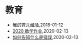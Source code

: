 # 教育
* [我的育儿经验](/shutu/2018/20180112-experience-on-children-education),2018-01-12
* [2020 数学作业](/shutu/2020/2020-home-work),2020-02-13
* [如何告知什么是错误](/shutu/2020/2020-06-05-learn-drive-bike),2020-02-13
